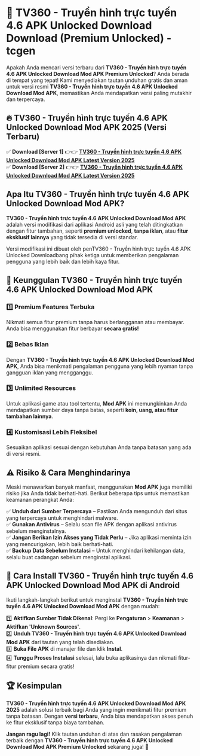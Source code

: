 # 🎯 TV360 - Truyền hình trực tuyến 4.6 APK Unlocked Download  Download (Premium Unlocked) -  tcgen

Apakah Anda mencari versi terbaru dari **TV360 - Truyền hình trực tuyến 4.6 APK Unlocked Download Mod APK Premium Unlocked**? Anda berada di tempat yang tepat! Kami menyediakan tautan unduhan gratis dan aman untuk versi resmi **TV360 - Truyền hình trực tuyến 4.6 APK Unlocked Download Mod APK**, memastikan Anda mendapatkan versi paling mutakhir dan terpercaya.

## 🔥 TV360 - Truyền hình trực tuyến 4.6 APK Unlocked Download Mod APK 2025 (Versi Terbaru)

✅ **Download [Server 1]** 👉👉 [**TV360 - Truyền hình trực tuyến 4.6 APK Unlocked Download Mod APK Latest Version 2025**](https://momento.my/?title=TV360_-_Truyền_hình_trực_tuyến_4.6_APK_Unlocked_Download)  
✅ **Download [Server 2]** 👉👉 [**TV360 - Truyền hình trực tuyến 4.6 APK Unlocked Download Mod APK Latest Version 2025**](https://momento.my/?title=TV360_-_Truyền_hình_trực_tuyến_4.6_APK_Unlocked_Download)  

## Apa Itu TV360 - Truyền hình trực tuyến 4.6 APK Unlocked Download Mod APK?

**TV360 - Truyền hình trực tuyến 4.6 APK Unlocked Download Mod APK** adalah versi modifikasi dari aplikasi Android asli yang telah ditingkatkan dengan fitur tambahan, seperti **premium unlocked**, **tanpa iklan**, atau **fitur eksklusif lainnya** yang tidak tersedia di versi standar.

Versi modifikasi ini dibuat oleh penTV360 - Truyền hình trực tuyến 4.6 APK Unlocked Downloadbang pihak ketiga untuk memberikan pengalaman pengguna yang lebih baik dan lebih kaya fitur.

## 🎯 Keunggulan TV360 - Truyền hình trực tuyến 4.6 APK Unlocked Download Mod APK

### 1️⃣ Premium Features Terbuka
Nikmati semua fitur premium tanpa harus berlangganan atau membayar. Anda bisa menggunakan fitur berbayar **secara gratis!**

### 2️⃣ Bebas Iklan
Dengan **TV360 - Truyền hình trực tuyến 4.6 APK Unlocked Download Mod APK**, Anda bisa menikmati pengalaman pengguna yang lebih nyaman tanpa gangguan iklan yang mengganggu.

### 3️⃣ Unlimited Resources
Untuk aplikasi game atau tool tertentu, **Mod APK** ini memungkinkan Anda mendapatkan sumber daya tanpa batas, seperti **koin, uang, atau fitur tambahan lainnya**.

### 4️⃣ Kustomisasi Lebih Fleksibel
Sesuaikan aplikasi sesuai dengan kebutuhan Anda tanpa batasan yang ada di versi resmi.

## ⚠️ Risiko & Cara Menghindarinya

Meski menawarkan banyak manfaat, menggunakan **Mod APK** juga memiliki risiko jika Anda tidak berhati-hati. Berikut beberapa tips untuk memastikan keamanan perangkat Anda:

✅ **Unduh dari Sumber Terpercaya** – Pastikan Anda mengunduh dari situs yang terpercaya untuk menghindari malware.  
✅ **Gunakan Antivirus** – Selalu scan file APK dengan aplikasi antivirus sebelum menginstalnya.  
✅ **Jangan Berikan Izin Akses yang Tidak Perlu** – Jika aplikasi meminta izin yang mencurigakan, lebih baik berhati-hati.  
✅ **Backup Data Sebelum Instalasi** – Untuk menghindari kehilangan data, selalu buat cadangan sebelum menginstal aplikasi.

## 📌 Cara Install TV360 - Truyền hình trực tuyến 4.6 APK Unlocked Download Mod APK di Android

Ikuti langkah-langkah berikut untuk menginstal **TV360 - Truyền hình trực tuyến 4.6 APK Unlocked Download Mod APK** dengan mudah:

1️⃣ **Aktifkan Sumber Tidak Dikenal**: Pergi ke **Pengaturan** > **Keamanan** > **Aktifkan 'Unknown Sources'**.  
2️⃣ **Unduh TV360 - Truyền hình trực tuyến 4.6 APK Unlocked Download Mod APK** dari tautan yang telah disediakan.  
3️⃣ **Buka File APK** di manajer file dan klik **Instal**.  
4️⃣ **Tunggu Proses Instalasi** selesai, lalu buka aplikasinya dan nikmati fitur-fitur premium secara gratis!

## 🏆 Kesimpulan

**TV360 - Truyền hình trực tuyến 4.6 APK Unlocked Download Mod APK 2025** adalah solusi terbaik bagi Anda yang ingin menikmati fitur premium tanpa batasan. Dengan **versi terbaru**, Anda bisa mendapatkan akses penuh ke fitur eksklusif tanpa biaya tambahan.

**Jangan ragu lagi!** Klik tautan unduhan di atas dan rasakan pengalaman terbaik dengan **TV360 - Truyền hình trực tuyến 4.6 APK Unlocked Download Mod APK Premium Unlocked** sekarang juga! 🚀
